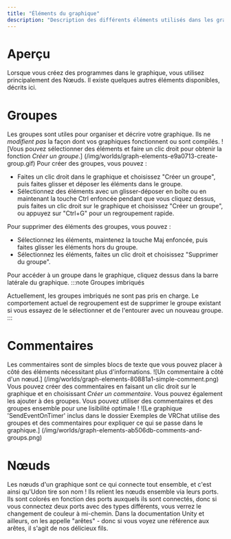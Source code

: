 ```yaml
---
title: "Éléments du graphique"
description: "Description des différents éléments utilisés dans les graphiques"
---
```


# Aperçu
Lorsque vous créez des programmes dans le graphique, vous utilisez principalement des Nœuds. Il existe quelques autres éléments disponibles, décrits ici.

# Groupes
Les groupes sont utiles pour organiser et décrire votre graphique. Ils ne *modifient pas* la façon dont vos graphiques fonctionnent ou sont compilés.
![Vous pouvez sélectionner des éléments et faire un clic droit pour obtenir la fonction *Créer un groupe*.] (/img/worlds/graph-elements-e9a0713-create-group.gif)
Pour créer des groupes, vous pouvez :
* Faites un clic droit dans le graphique et choisissez "Créer un groupe", puis faites glisser et déposer les éléments dans le groupe.
* Sélectionnez des éléments avec un glisser-déposer en boîte ou en maintenant la touche Ctrl enfoncée pendant que vous cliquez dessus, puis faites un clic droit sur le graphique et choisissez "Créer un groupe", ou appuyez sur "Ctrl+G" pour un regroupement rapide.

Pour supprimer des éléments des groupes, vous pouvez :
* Sélectionnez les éléments, maintenez la touche Maj enfoncée, puis faites glisser les éléments hors du groupe.
* Sélectionnez les éléments, faites un clic droit et choisissez "Supprimer du groupe".

Pour accéder à un groupe dans le graphique, cliquez dessus dans la barre latérale du graphique.
:::note Groupes imbriqués

Actuellement, les groupes imbriqués ne sont pas pris en charge. Le comportement actuel de regroupement est de supprimer le groupe existant si vous essayez de le sélectionner et de l'entourer avec un nouveau groupe.
:::
# Commentaires

Les commentaires sont de simples blocs de texte que vous pouvez placer à côté des éléments nécessitant plus d'informations.
![Un commentaire à côté d'un nœud.] (/img/worlds/graph-elements-80881a1-simple-comment.png)
Vous pouvez créer des commentaires en faisant un clic droit sur le graphique et en choisissant *Créer un commentaire*. Vous pouvez également les ajouter à des groupes. Vous pouvez utiliser des commentaires et des groupes ensemble pour une lisibilité optimale !
![Le graphique 'SendEventOnTimer' inclus dans le dossier Exemples de VRChat utilise des groupes et des commentaires pour expliquer ce qui se passe dans le graphique.] (/img/worlds/graph-elements-ab506db-comments-and-groups.png)

# Nœuds
Les nœuds d'un graphique sont ce qui connecte tout ensemble, et c'est ainsi qu'Udon tire son nom ! Ils relient les nœuds ensemble via leurs ports. Ils sont colorés en fonction des ports auxquels ils sont connectés, donc si vous connectez deux ports avec des types différents, vous verrez le changement de couleur à mi-chemin. Dans la documentation Unity et ailleurs, on les appelle "arêtes" - donc si vous voyez une référence aux arêtes, il s'agit de nos délicieux fils.